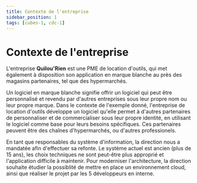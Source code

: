 ```yaml
---
title: Contexte de l'entreprise
sidebar_position: 1
tags: [cubes-1, cdc-1]
---
```


# Contexte de l'entreprise

L'entreprise **Quilou'Rien** est une PME de location d'outils, qui met également à disposition son application en marque blanche au près des magasins partenaires, tel que des hypermarchés.

Un logiciel en marque blanche signifie offrir un logiciel qui peut être personnalisé et revendu par d'autres entreprises sous leur propre nom ou leur propre marque. Dans le contexte de l'exemple donné, l'entreprise de location d'outils développe un logiciel qu'elle permet à d'autres partenaires de personnaliser et de commercialiser sous leur propre identité, en utilisant le logiciel comme base pour leurs besoins spécifiques. Ces partenaires peuvent être des chaînes d'hypermarchés, ou d'autres professionels.

En tant que responsables du système d'information, la direction nous a mandatée afin d'effectuer sa refonte. Le système actuel est ancien (plus de 15 ans), les choix techniques ne sont peut-être plus approprié et l'application difficile à maintenir.
Pour moderniser l'architecture, la direction souhaite étudier la possiblité de mettre en place un environnement cloud, ainsi que réaliser le projet par les 5 développeurs en interne.
